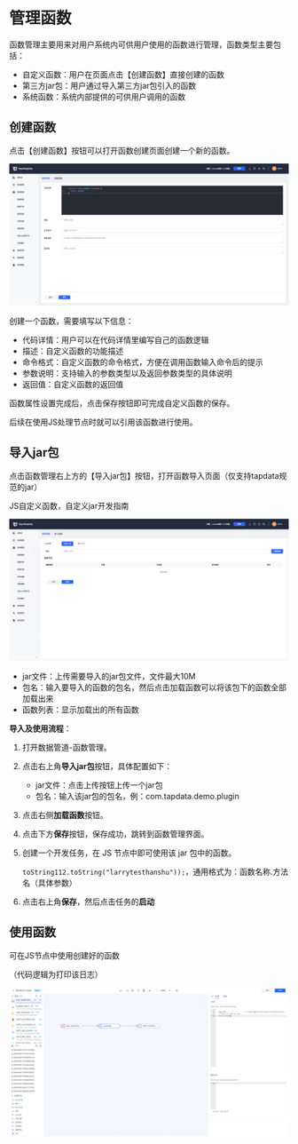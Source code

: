 # 管理函数

函数管理主要用来对用户系统内可供用户使用的函数进行管理，函数类型主要包括：

- 自定义函数：用户在页面点击【创建函数】直接创建的函数
- 第三方jar包：用户通过导入第三方jar包引入的函数
- 系统函数：系统内部提供的可供用户调用的函数



## 创建函数

点击【创建函数】按钮可以打开函数创建页面创建一个新的函数。

![](../../images/create_function.png)

创建一个函数，需要填写以下信息：

- 代码详情：用户可以在代码详情里编写自己的函数逻辑
- 描述：自定义函数的功能描述
- 命令格式：自定义函数的命令格式，方便在调用函数输入命令后的提示
- 参数说明：支持输入的参数类型以及返回参数类型的具体说明
- 返回值：自定义函数的返回值



函数属性设置完成后，点击保存按钮即可完成自定义函数的保存。

后续在使用JS处理节点时就可以引用该函数进行使用。



## 导入jar包

点击函数管理右上方的【导入jar包】按钮，打开函数导入页面（仅支持tapdata规范的jar）

JS自定义函数，自定义jar开发指南 

![](../../images/import_jar.png)

- jar文件：上传需要导入的jar包文件，文件最大10M
- 包名：输入要导入的函数的包名，然后点击加载函数可以将该包下的函数全部加载出来
- 函数列表：显示加载出的所有函数　



**导入及使用流程**：

1. 打开数据管道-函数管理。

2. 点击右上角**导入jar包**按钮，具体配置如下：

   * jar文件：点击上传按钮上传一个jar包
   * 包名：输入该jar包的包名，例：com.tapdata.demo.plugin

3. 点击右侧**加载函数**按钮。

4. 点击下方**保存**按钮，保存成功，跳转到函数管理界面。

5. 创建一个开发任务，在 JS 节点中即可使用该 jar 包中的函数。

   `toString112.toString("larrytesthanshu"));`，通用格式为：函数名称.方法名（具体参数）

6. 点击右上角**保存**，然后点击任务的**启动**



## 使用函数

可在JS节点中使用创建好的函数

（代码逻辑为打印该日志）

![](../../images/use_function.png)